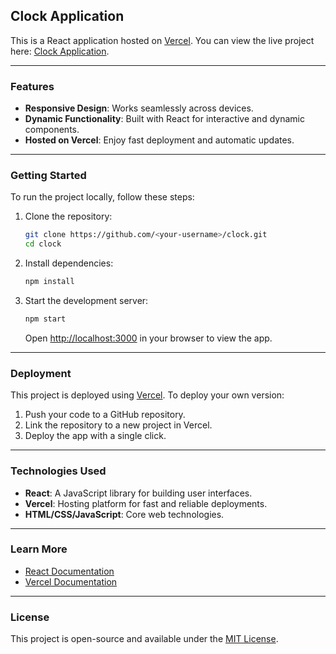 ## Clock Application

This is a React application hosted on [Vercel](https://vercel.com). You can view the live project here: [Clock Application](https://clock-roan-nu.vercel.app/).

---

### Features

- **Responsive Design**: Works seamlessly across devices.
- **Dynamic Functionality**: Built with React for interactive and dynamic components.
- **Hosted on Vercel**: Enjoy fast deployment and automatic updates.

---

### Getting Started

To run the project locally, follow these steps:

1. Clone the repository:
   ```bash
   git clone https://github.com/<your-username>/clock.git
   cd clock
   ```

2. Install dependencies:
   ```bash
   npm install
   ```

3. Start the development server:
   ```bash
   npm start
   ```
   Open [http://localhost:3000](http://localhost:3000) in your browser to view the app.

---

### Deployment

This project is deployed using [Vercel](https://vercel.com). To deploy your own version:
1. Push your code to a GitHub repository.
2. Link the repository to a new project in Vercel.
3. Deploy the app with a single click.

---

### Technologies Used

- **React**: A JavaScript library for building user interfaces.
- **Vercel**: Hosting platform for fast and reliable deployments.
- **HTML/CSS/JavaScript**: Core web technologies.

---

### Learn More

- [React Documentation](https://reactjs.org/)
- [Vercel Documentation](https://vercel.com/docs)

---

### License

This project is open-source and available under the [MIT License](LICENSE).
